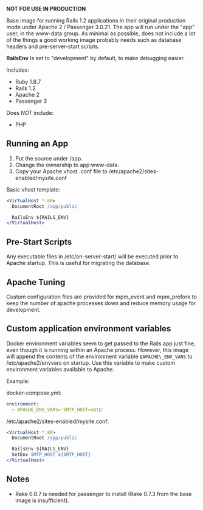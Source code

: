 **NOT FOR USE IN PRODUCTION**

Base image for running Rails 1.2 applications in their original production mode under Apache 2 / Passenger 3.0.21. The app will run under the "app" user, in the www-data group. As minimal as possible, does not include a lot of the things a good working image probably needs such as database headers and pre-server-start scripts.

**RailsEnv** Is set to "development" by default, to make debugging easier.

Includes:

* Ruby 1.8.7
* Rails 1.2
* Apache 2
* Passenger 3

Does _NOT_ include:

* PHP

## Running an App

1. Put the source under /app.
2. Change the ownership to app:www-data.
3. Copy your Apache vhost .conf file to /etc/apache2/sites-enabled/mysite.conf

Basic vhost template:

```apache
<VirtualHost *:80>
  DocumentRoot /app/public

  RailsEnv ${RAILS_ENV}
</VirtualHost>
```

## Pre-Start Scripts

Any executable files in /etc/on-server-start/ will be executed prior to Apache startup. This is useful for migrating the database.

## Apache Tuning

Custom configuration files are provided for mpm\_event and mpm\_prefork to keep the number of apache processes down and reduce memory usage for development.

## Custom application environment variables

Docker environment variables seem to get passed to the Rails app just fine, even though it is running within an Apache process. However, this image will append the contents of the environment variable `$APACHE\_ENV_VARS` to /etc/apache2/envvars on startup. Use this variable to make custom environment variables available to Apache.

Example:

docker-compose.yml:
```yaml
environment:
  - APACHE_ENV_VARS='SMTP_HOST=smtp'
```

/etc/apache2/sites-enabled/mysite.conf:
```apache
<VirtualHost *:80>
  DocumentRoot /app/public

  RailsEnv ${RAILS_ENV}
  SetEnv SMTP_HOST ${SMTP_HOST}
</VirtualHost>
```

## Notes

* Rake 0.8.7 is needed for passenger to install (Rake 0.7.3 from the base image
  is insufficient).
